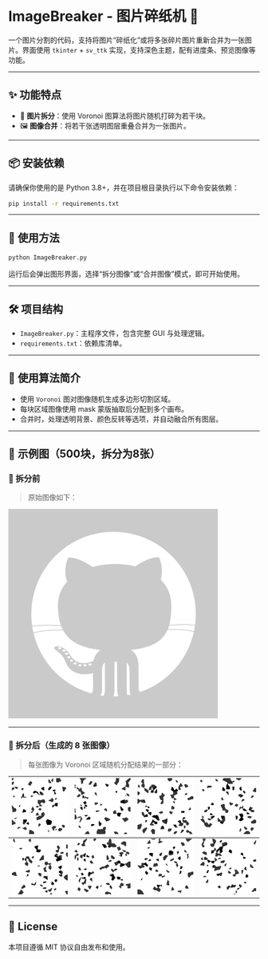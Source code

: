 # ImageBreaker - 图片碎纸机 🧨

一个图片分割的代码，支持将图片“碎纸化”或将多张碎片图片重新合并为一张图片。界面使用 `tkinter` + `sv_ttk` 实现，支持深色主题，配有进度条、预览图像等功能。

---

## ✨ 功能特点

- 🧩 **图片拆分**：使用 Voronoi 图算法将图片随机打碎为若干块。
- 🖼️ **图像合并**：将若干张透明图层重叠合并为一张图片。

---

## 📦 安装依赖

请确保你使用的是 Python 3.8+，并在项目根目录执行以下命令安装依赖：

```bash
pip install -r requirements.txt
```

---

## 🚀 使用方法

```bash
python ImageBreaker.py
```

运行后会弹出图形界面，选择“拆分图像”或“合并图像”模式，即可开始使用。

---

## 🛠️ 项目结构

- `ImageBreaker.py`：主程序文件，包含完整 GUI 与处理逻辑。
- `requirements.txt`：依赖库清单。

---

## 🧠 使用算法简介

- 使用 `Voronoi` 图对图像随机生成多边形切割区域。
- 每块区域图像使用 mask 蒙版抽取后分配到多个画布。
- 合并时，处理透明背景、颜色反转等选项，并自动融合所有图层。

---

## 📸 示例图（500块，拆分为8张）

### 🔹 拆分前

> 原始图像如下：

![拆分前](screenshots/before_split.png)

---

### 🔸 拆分后（生成的 8 张图像）

> 每张图像为 Voronoi 区域随机分配结果的一部分：

| ![](screenshots/canvas_corrected_0.png) | ![](screenshots/canvas_corrected_1.png) | ![](screenshots/canvas_corrected_2.png) | ![](screenshots/canvas_corrected_3.png) |
|:--:|:--:|:--:|:--:|
| ![](screenshots/canvas_corrected_4.png) | ![](screenshots/canvas_corrected_5.png) | ![](screenshots/canvas_corrected_6.png) | ![](screenshots/canvas_corrected_7.png) |


---

## 📄 License

本项目遵循 MIT 协议自由发布和使用。
